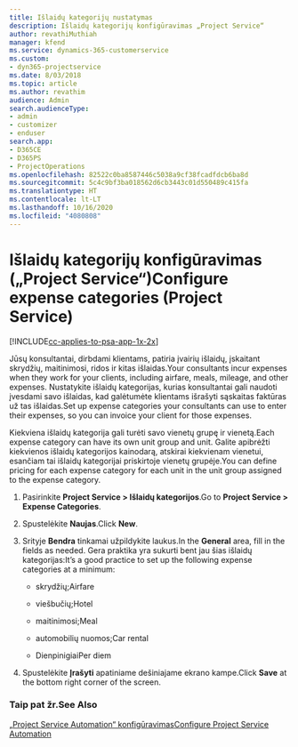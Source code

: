 ```yaml
---
title: Išlaidų kategorijų nustatymas
description: Išlaidų kategorijų konfigūravimas „Project Service“
author: revathiMuthiah
manager: kfend
ms.service: dynamics-365-customerservice
ms.custom:
- dyn365-projectservice
ms.date: 8/03/2018
ms.topic: article
ms.author: revathim
audience: Admin
search.audienceType:
- admin
- customizer
- enduser
search.app:
- D365CE
- D365PS
- ProjectOperations
ms.openlocfilehash: 82522c0ba8587446c5038a9cf38fcadfdcb6ba8d
ms.sourcegitcommit: 5c4c9bf3ba018562d6cb3443c01d550489c415fa
ms.translationtype: HT
ms.contentlocale: lt-LT
ms.lasthandoff: 10/16/2020
ms.locfileid: "4080808"
---
```

# <a name="configure-expense-categories-project-service"></a><span data-ttu-id="92743-103">Išlaidų kategorijų konfigūravimas („Project Service“)</span><span class="sxs-lookup"><span data-stu-id="92743-103">Configure expense categories (Project Service)</span></span>

[!INCLUDE[cc-applies-to-psa-app-1x-2x](../includes/cc-applies-to-psa-app-1x-2x.md)]

<span data-ttu-id="92743-104">Jūsų konsultantai, dirbdami klientams, patiria įvairių išlaidų, įskaitant skrydžių, maitinimosi, ridos ir kitas išlaidas.</span><span class="sxs-lookup"><span data-stu-id="92743-104">Your consultants incur expenses when they work for your clients, including airfare, meals, mileage, and other expenses.</span></span> <span data-ttu-id="92743-105">Nustatykite išlaidų kategorijas, kurias konsultantai gali naudoti įvesdami savo išlaidas, kad galėtumėte klientams išrašyti sąskaitas faktūras už tas išlaidas.</span><span class="sxs-lookup"><span data-stu-id="92743-105">Set up expense categories your consultants can use to enter their expenses, so you can invoice your client for those expenses.</span></span>  
  
<span data-ttu-id="92743-106">Kiekviena išlaidų kategorija gali turėti savo vienetų grupę ir vienetą.</span><span class="sxs-lookup"><span data-stu-id="92743-106">Each expense category can have its own unit group and unit.</span></span> <span data-ttu-id="92743-107">Galite apibrėžti kiekvienos išlaidų kategorijos kainodarą, atskirai kiekvienam vienetui, esančiam tai išlaidų kategorijai priskirtoje vienetų grupėje.</span><span class="sxs-lookup"><span data-stu-id="92743-107">You can define pricing for each expense category for each unit in the unit group assigned to the expense category.</span></span>  
  
1.  <span data-ttu-id="92743-108">Pasirinkite **Project Service > Išlaidų kategorijos**.</span><span class="sxs-lookup"><span data-stu-id="92743-108">Go to **Project Service > Expense Categories**.</span></span>  
  
2.  <span data-ttu-id="92743-109">Spustelėkite **Naujas**.</span><span class="sxs-lookup"><span data-stu-id="92743-109">Click **New**.</span></span>  
  
3.  <span data-ttu-id="92743-110">Srityje **Bendra** tinkamai užpildykite laukus.</span><span class="sxs-lookup"><span data-stu-id="92743-110">In the **General** area, fill in the fields as needed.</span></span> <span data-ttu-id="92743-111">Gera praktika yra sukurti bent jau šias išlaidų kategorijas:</span><span class="sxs-lookup"><span data-stu-id="92743-111">It’s a good practice to set up the following expense categories at a minimum:</span></span>  
  
    -   <span data-ttu-id="92743-112">skrydžių;</span><span class="sxs-lookup"><span data-stu-id="92743-112">Airfare</span></span>  
  
    -   <span data-ttu-id="92743-113">viešbučių;</span><span class="sxs-lookup"><span data-stu-id="92743-113">Hotel</span></span>  
  
    -   <span data-ttu-id="92743-114">maitinimosi;</span><span class="sxs-lookup"><span data-stu-id="92743-114">Meal</span></span>  
  
    -   <span data-ttu-id="92743-115">automobilių nuomos;</span><span class="sxs-lookup"><span data-stu-id="92743-115">Car rental</span></span>  
  
    -   <span data-ttu-id="92743-116">Dienpinigiai</span><span class="sxs-lookup"><span data-stu-id="92743-116">Per diem</span></span>  
  
4.  <span data-ttu-id="92743-117">Spustelėkite **Įrašyti** apatiniame dešiniajame ekrano kampe.</span><span class="sxs-lookup"><span data-stu-id="92743-117">Click **Save** at the bottom right corner of the screen.</span></span>  
  
### <a name="see-also"></a><span data-ttu-id="92743-118">Taip pat žr.</span><span class="sxs-lookup"><span data-stu-id="92743-118">See Also</span></span>  
 [<span data-ttu-id="92743-119">„Project Service Automation“ konfigūravimas</span><span class="sxs-lookup"><span data-stu-id="92743-119">Configure Project Service Automation</span></span>](../psa/configure.md)
